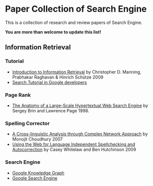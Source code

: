 # Paper Collection of Search Engine

This is a collection of research and review papers of Search Engine. 

**You are more than welcome to update this list!** <br>

## Information Retrieval

### Tutorial
* [Introduction to Information Retrieval](https://nlp.stanford.edu/IR-book/html/htmledition/irbook.html) by Christopher D. Manning, Prabhakar Raghavan & Hinrich Schütze 2009
* [Search Tutorial in Google developers](https://codelabs.developers.google.com/?cat=Search)

### Page Rank
* [The Anatomy of a Large-Scale Hypertextual Web Search Engine](http://www7.scu.edu.au/1921/com1921.htm) by Sergey Brin and Lawrence Page 1998.

### Spelling Corrector
* [A Cross-linguistic Analysis through Complex Network Approach](http://citeseerx.ist.psu.edu/viewdoc/download;jsessionid=52A3B869596656C9DA285DCE83A0339F?doi=10.1.1.146.4390&rep=rep1&type=pdf) by Monojit Choudhury 2007
* [Using the Web for Language Independent Spellchecking and Autocorrection](http://static.googleusercontent.com/media/research.google.com/en/us/pubs/archive/36180.pdf) by Casey Whitelaw and Ben Hutchinson 2009

### Search Engine
* [Google Knowledge Graph](https://www.google.com/intl/es419/insidesearch/features/search/knowledge.html)
* [Google Search Engine](https://www.google.com/intl/es419/insidesearch/)

